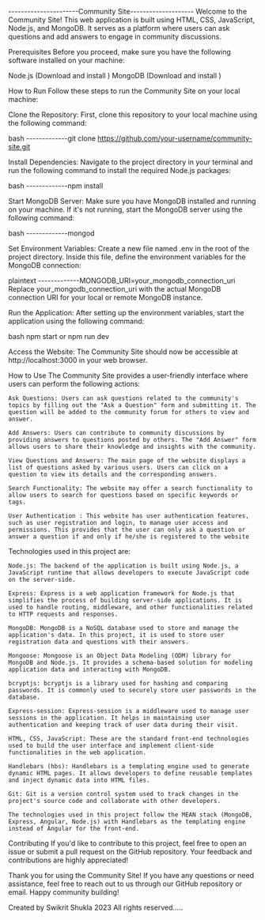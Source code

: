 ----------------------Community Site--------------------
Welcome to the Community Site! This web application is built using HTML, CSS, JavaScript, Node.js, and MongoDB. It serves as a platform where users can ask questions and add answers to engage in community discussions.

Prerequisites
Before you proceed, make sure you have the following software installed on your machine:

Node.js (Download and install )
MongoDB (Download and install )

How to Run
Follow these steps to run the Community Site on your local machine:

Clone the Repository: First, clone this repository to your local machine using the following command:

bash
-------------git clone https://github.com/your-username/community-site.git

Install Dependencies: Navigate to the project directory in your terminal and run the following command to install the required Node.js packages:

bash
-------------npm install

Start MongoDB Server: Make sure you have MongoDB installed and running on your machine. If it's not running, start the MongoDB server using the following command:

bash
-------------mongod

Set Environment Variables: Create a new file named .env in the root of the project directory. Inside this file, define the environment variables for the MongoDB connection:

plaintext
-------------MONGODB_URI=your_mongodb_connection_uri
Replace your_mongodb_connection_uri with the actual MongoDB connection URI for your local or remote MongoDB instance.

Run the Application: After setting up the environment variables, start the application using the following command:

bash
npm start
or 
npm run dev

Access the Website: The Community Site should now be accessible at http://localhost:3000 in your web browser.

How to Use
    The Community Site provides a user-friendly interface where users can perform the following actions:

    Ask Questions: Users can ask questions related to the community's topics by filling out the "Ask a Question" form and submitting it. The question will be added to the community forum for others to view and answer.

    Add Answers: Users can contribute to community discussions by providing answers to questions posted by others. The "Add Answer" form allows users to share their knowledge and insights with the community.

    View Questions and Answers: The main page of the website displays a list of questions asked by various users. Users can click on a question to view its details and the corresponding answers.

    Search Functionality: The website may offer a search functionality to allow users to search for questions based on specific keywords or tags.

    User Authentication : This website has user authentication features, such as user registration and login, to manage user access and permissions. This provides that the user can only ask a question or answer a question if and only if he/she is registered to the website

Technologies used in this project are:

    Node.js: The backend of the application is built using Node.js, a JavaScript runtime that allows developers to execute JavaScript code on the server-side.

    Express: Express is a web application framework for Node.js that simplifies the process of building server-side applications. It is used to handle routing, middleware, and other functionalities related to HTTP requests and responses.

    MongoDB: MongoDB is a NoSQL database used to store and manage the application's data. In this project, it is used to store user registration data and questions with their answers.

    Mongoose: Mongoose is an Object Data Modeling (ODM) library for MongoDB and Node.js. It provides a schema-based solution for modeling application data and interacting with MongoDB.

    bcryptjs: bcryptjs is a library used for hashing and comparing passwords. It is commonly used to securely store user passwords in the database.

    Express-session: Express-session is a middleware used to manage user sessions in the application. It helps in maintaining user authentication and keeping track of user data during their visit.

    HTML, CSS, JavaScript: These are the standard front-end technologies used to build the user interface and implement client-side functionalities in the web application.

    Handlebars (hbs): Handlebars is a templating engine used to generate dynamic HTML pages. It allows developers to define reusable templates and inject dynamic data into HTML files.

    Git: Git is a version control system used to track changes in the project's source code and collaborate with other developers.

    The technologies used in this project follow the MEAN stack (MongoDB, Express, Angular, Node.js) with Handlebars as the templating engine instead of Angular for the front-end.

Contributing
If you'd like to contribute to this project, feel free to open an issue or submit a pull request on the GitHub repository. Your feedback and contributions are highly appreciated!


Thank you for using the Community Site! If you have any questions or need assistance, feel free to reach out to us through our GitHub repository or email. Happy community building!

Created by Swikrit Shukla 2023 All rights reserved.....